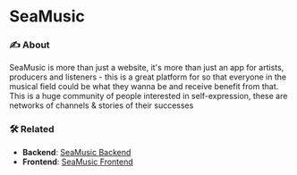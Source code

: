 # SeaMusic

### ✍️ About
SeaMusic is more than just a website, it's more than just an app for artists, producers and listeners - this is a great platform for so that everyone in the musical field could be what they wanna be and receive benefit from that. This is a huge community of people interested in self-expression, these are networks of channels & stories of their successes

### 🛠️ Related
- **Backend**: [SeaMusic Backend](https://github.com/usmskolyadin/seamusic-backend)
- **Frontend**: [SeaMusic Frontend](https://github.com/usmskolyadin/seamusic-frontend)

